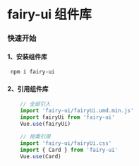 # fairy-ui 组件库

### 快速开始

#### 1、安装组件库

````bash
 npm i fairy-ui
````

#### 2、引用组件库
````javascript
    // 全部引入 
    import 'fairy-ui/fairyUi.umd.min.js'
    import fairyUi from 'fairy-ui'
    Vue.use(fairyUi)

    // 按需引用
    import 'fairy-ui/fairyUi.css'
    import { Card } from 'fairy-ui'
    Vue.use(Card)
````
